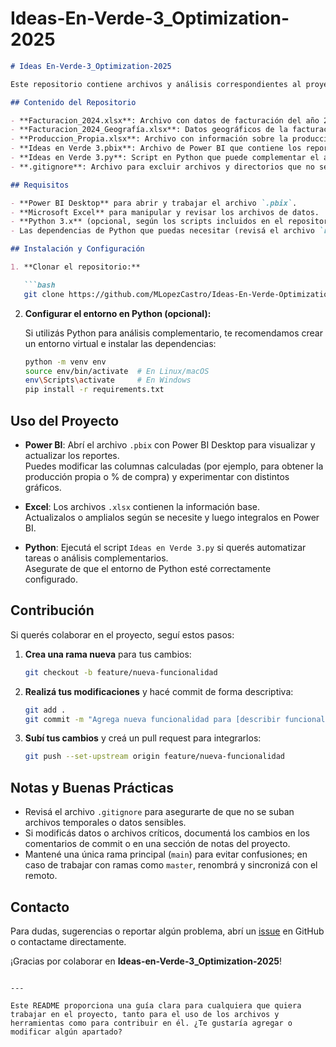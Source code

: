 # Ideas-En-Verde-3_Optimization-2025

```markdown
# Ideas En-Verde-3_Optimization-2025

Este repositorio contiene archivos y análisis correspondientes al proyecto **Ideas en Verde Optimization 2003-2024**. El objetivo es optimizar y visualizar la evolución de la producción propia y las compras a lo largo de los años, integrando información de Excel, Power BI y scripts en Python.

## Contenido del Repositorio

- **Facturacion_2024.xlsx**: Archivo con datos de facturación del año 2024.
- **Facturacion_2024_Geografía.xlsx**: Datos geográficos de la facturación para 2024.
- **Produccion_Propia.xlsx**: Archivo con información sobre la producción propia.
- **Ideas en Verde 3.pbix**: Archivo de Power BI que contiene los reportes y gráficos interactivos.
- **Ideas en Verde 3.py**: Script en Python que puede complementar el análisis (ej. limpieza de datos, generación de informes, etc.).
- **.gitignore**: Archivo para excluir archivos y directorios que no se desean versionar (archivos temporales, etc.).

## Requisitos

- **Power BI Desktop** para abrir y trabajar el archivo `.pbix`.
- **Microsoft Excel** para manipular y revisar los archivos de datos.
- **Python 3.x** (opcional, según los scripts incluidos en el repositorio).
- Las dependencias de Python que puedas necesitar (revisá el archivo `requirements.txt` si lo agregás en el futuro).

## Instalación y Configuración

1. **Clonar el repositorio:**

   ```bash
   git clone https://github.com/MLopezCastro/Ideas-En-Verde-Optimization-2003-2024.git
   ```

2. **Configurar el entorno en Python (opcional):**

   Si utilizás Python para análisis complementario, te recomendamos crear un entorno virtual e instalar las dependencias:

   ```bash
   python -m venv env
   source env/bin/activate  # En Linux/macOS
   env\Scripts\activate     # En Windows
   pip install -r requirements.txt
   ```

## Uso del Proyecto

- **Power BI**: Abrí el archivo `.pbix` con Power BI Desktop para visualizar y actualizar los reportes.  
  Puedes modificar las columnas calculadas (por ejemplo, para obtener la producción propia o % de compra) y experimentar con distintos gráficos.

- **Excel**: Los archivos `.xlsx` contienen la información base.  
  Actualizalos o amplialos según se necesite y luego integralos en Power BI.

- **Python**: Ejecutá el script `Ideas en Verde 3.py` si querés automatizar tareas o análisis complementarios.  
  Asegurate de que el entorno de Python esté correctamente configurado.

## Contribución

Si querés colaborar en el proyecto, seguí estos pasos:

1. **Crea una rama nueva** para tus cambios:
   ```bash
   git checkout -b feature/nueva-funcionalidad
   ```
2. **Realizá tus modificaciones** y hacé commit de forma descriptiva:
   ```bash
   git add .
   git commit -m "Agrega nueva funcionalidad para [describir funcionalidad]"
   ```
3. **Subí tus cambios** y creá un pull request para integrarlos:
   ```bash
   git push --set-upstream origin feature/nueva-funcionalidad
   ```

## Notas y Buenas Prácticas

- Revisá el archivo `.gitignore` para asegurarte de que no se suban archivos temporales o datos sensibles.
- Si modificás datos o archivos críticos, documentá los cambios en los comentarios de commit o en una sección de notas del proyecto.
- Mantené una única rama principal (`main`) para evitar confusiones; en caso de trabajar con ramas como `master`, renombrá y sincronizá con el remoto.

## Contacto

Para dudas, sugerencias o reportar algún problema, abrí un [issue](https://github.com/MLopezCastro/Ideas-En-Verde-Optimization-2003-2024/issues) en GitHub o contactame directamente.



¡Gracias por colaborar en **Ideas-en-Verde-3_Optimization-2025**!
```

---

Este README proporciona una guía clara para cualquiera que quiera trabajar en el proyecto, tanto para el uso de los archivos y herramientas como para contribuir en él. ¿Te gustaría agregar o modificar algún apartado?
